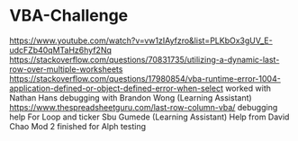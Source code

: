 # VBA-Challenge
https://www.youtube.com/watch?v=vw1zIAyfzro&list=PLKbOx3gUV_E-udcFZb40qMTaHz6hyf2Nq
https://stackoverflow.com/questions/70831735/utilizing-a-dynamic-last-row-over-multiple-worksheets
https://stackoverflow.com/questions/17980854/vba-runtime-error-1004-application-defined-or-object-defined-error-when-select
worked with Nathan Hans
debugging with Brandon Wong (Learning Assistant)
https://www.thespreadsheetguru.com/last-row-column-vba/
debugging help For Loop and ticker Sbu Gumede (Learning Assistant)
Help from David Chao Mod 2 finished for Alph testing
